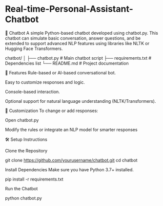 # Real-time-Personal-Assistant-Chatbot

🤖 Chatbot
A simple Python-based chatbot developed using chatbot.py. This chatbot can simulate basic conversation, answer questions, and be extended to support advanced NLP features using libraries like NLTK or Hugging Face Transformers.

chatbot/
│
├── chatbot.py             # Main chatbot script
├── requirements.txt       # Dependencies list
└── README.md              # Project documentation


🚀 Features
Rule-based or AI-based conversational bot.

Easy to customize responses and logic.

Console-based interaction.

Optional support for natural language understanding (NLTK/Transformers).

🧠 Customization
To change or add responses:

Open chatbot.py

Modify the rules or integrate an NLP model for smarter responses

🛠️ Setup Instructions

Clone the Repository

git clone https://github.com/yourusername/chatbot.git
cd chatbot

Install Dependencies
Make sure you have Python 3.7+ installed.

pip install -r requirements.txt

Run the Chatbot

python chatbot.py



